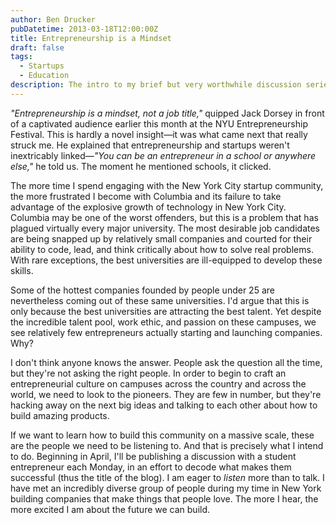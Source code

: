 ```yaml
---
author: Ben Drucker
pubDatetime: 2013-03-18T12:00:00Z
title: Entrepreneurship is a Mindset
draft: false
tags:
  - Startups
  - Education
description: The intro to my brief but very worthwhile discussion series with student entrepreneurs.
---
```


_"Entrepreneurship is a mindset, not a job title,"_ quipped Jack Dorsey in front of a captivated audience earlier this month at the NYU Entrepreneurship Festival. This is hardly a novel insight—it was what came next that really struck me. He explained that entrepreneurship and startups weren't inextricably linked—_"You can be an entrepreneur in a school or anywhere else,"_ he told us. The moment he mentioned schools, it clicked.

The more time I spend engaging with the New York City startup community, the more frustrated I become with Columbia and its failure to take advantage of the explosive growth of technology in New York City. Columbia may be one of the worst offenders, but this is a problem that has plagued virtually every major university. The most desirable job candidates are being snapped up by relatively small companies and courted for their ability to code, lead, and think critically about how to solve real problems. With rare exceptions, the best universities are ill-equipped to develop these skills.

Some of the hottest companies founded by people under 25 are nevertheless coming out of these same universities. I'd argue that this is only because the best universities are attracting the best talent. Yet despite the incredible talent pool, work ethic, and passion on these campuses, we see relatively few entrepreneurs actually starting and launching companies. Why?

I don't think anyone knows the answer. People ask the question all the time, but they're not asking the right people. In order to begin to craft an entrepreneurial culture on campuses across the country and across the world, we need to look to the pioneers. They are few in number, but they're hacking away on the next big ideas and talking to each other about how to build amazing products.

If we want to learn how to build this community on a massive scale, these are the people we need to be listening to. And that is precisely what I intend to do. Beginning in April, I'll be publishing a discussion with a student entrepreneur each Monday, in an effort to decode what makes them successful (thus the title of the blog). I am eager to _listen_ more than to talk. I have met an incredibly diverse group of people during my time in New York building companies that make things that people love. The more I hear, the more excited I am about the future we can build.
